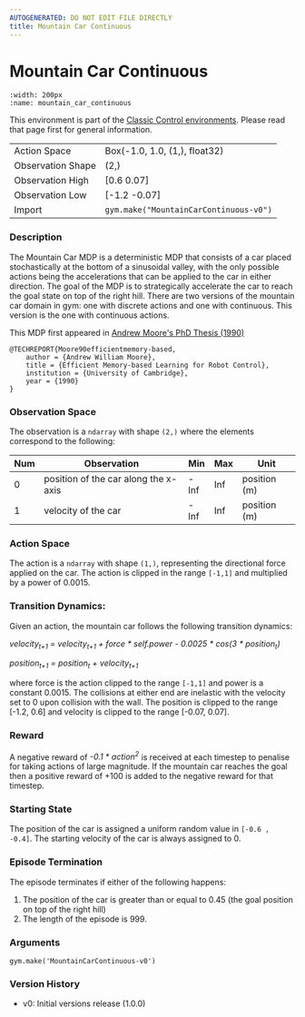 ```yaml
---
AUTOGENERATED: DO NOT EDIT FILE DIRECTLY
title: Mountain Car Continuous
---
```


# Mountain Car Continuous

```{figure} ../../_static/videos/classic_control/mountain_car_continuous.gif 
:width: 200px
:name: mountain_car_continuous
```

This environment is part of the <a href='..'>Classic Control environments</a>. Please read that page first for general information.

|   |   |
|---|---|
| Action Space | Box(-1.0, 1.0, (1,), float32) |
| Observation Shape | (2,) |
| Observation High | [0.6  0.07] |
| Observation Low | [-1.2  -0.07] |
| Import | `gym.make("MountainCarContinuous-v0")` | 


### Description

The Mountain Car MDP is a deterministic MDP that consists of a car placed stochastically
at the bottom of a sinusoidal valley, with the only possible actions being the accelerations
that can be applied to the car in either direction. The goal of the MDP is to strategically
accelerate the car to reach the goal state on top of the right hill. There are two versions
of the mountain car domain in gym: one with discrete actions and one with continuous.
This version is the one with continuous actions.

This MDP first appeared in [Andrew Moore's PhD Thesis (1990)](https://www.cl.cam.ac.uk/techreports/UCAM-CL-TR-209.pdf)

```
@TECHREPORT{Moore90efficientmemory-based,
    author = {Andrew William Moore},
    title = {Efficient Memory-based Learning for Robot Control},
    institution = {University of Cambridge},
    year = {1990}
}
```

### Observation Space

The observation is a `ndarray` with shape `(2,)` where the elements correspond to the following:

| Num | Observation                          | Min  | Max | Unit         |
|-----|--------------------------------------|------|-----|--------------|
| 0   | position of the car along the x-axis | -Inf | Inf | position (m) |
| 1   | velocity of the car                  | -Inf | Inf | position (m) |

### Action Space

The action is a `ndarray` with shape `(1,)`, representing the directional force applied on the car.
The action is clipped in the range `[-1,1]` and multiplied by a power of 0.0015.

### Transition Dynamics:

Given an action, the mountain car follows the following transition dynamics:

*velocity<sub>t+1</sub> = velocity<sub>t+1</sub> + force * self.power - 0.0025 * cos(3 * position<sub>t</sub>)*

*position<sub>t+1</sub> = position<sub>t</sub> + velocity<sub>t+1</sub>*

where force is the action clipped to the range `[-1,1]` and power is a constant 0.0015.
The collisions at either end are inelastic with the velocity set to 0 upon collision with the wall.
The position is clipped to the range [-1.2, 0.6] and velocity is clipped to the range [-0.07, 0.07].

### Reward

A negative reward of *-0.1 * action<sup>2</sup>* is received at each timestep to penalise for
taking actions of large magnitude. If the mountain car reaches the goal then a positive reward of +100
is added to the negative reward for that timestep.

### Starting State

The position of the car is assigned a uniform random value in `[-0.6 , -0.4]`.
The starting velocity of the car is always assigned to 0.

### Episode Termination

The episode terminates if either of the following happens:
1. The position of the car is greater than or equal to 0.45 (the goal position on top of the right hill)
2. The length of the episode is 999.

### Arguments

```
gym.make('MountainCarContinuous-v0')
```

### Version History

* v0: Initial versions release (1.0.0)
